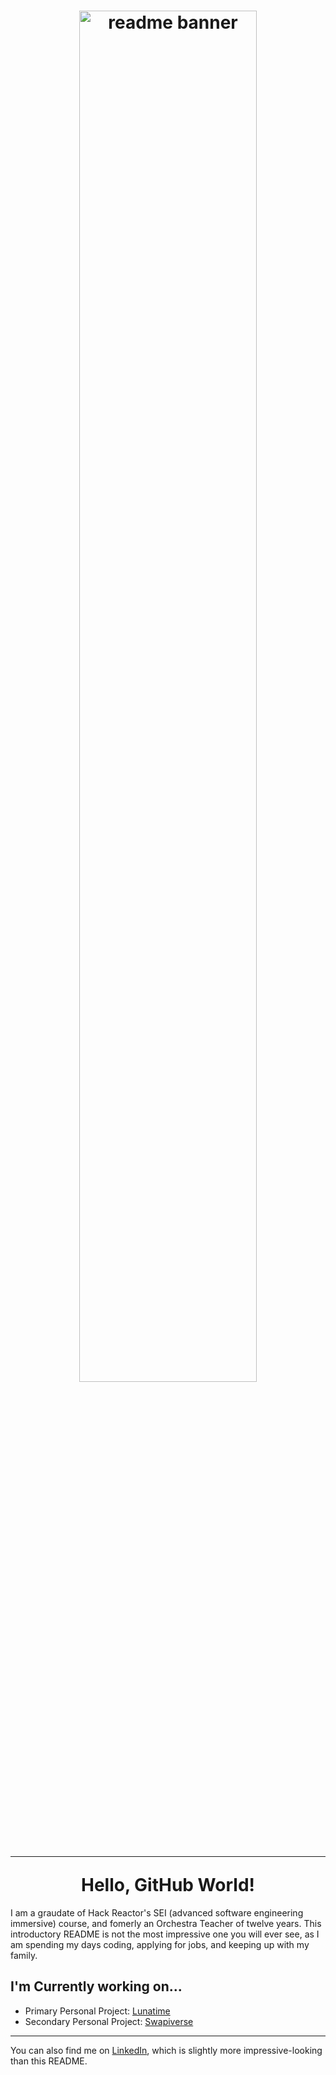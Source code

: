 <h1 align="center">
  <div>
  <img width=75% 
     alt="readme banner" 
     src="https://user-images.githubusercontent.com/112882051/224879388-fa4b6eb2-62ad-41fa-8663-526d665577fe.png">
  </div>
  <hr>
  Hello, GitHub World!
</h1>
<nr>

I am a graudate of Hack Reactor's SEI (advanced software engineering immersive) course, 
  and fomerly an Orchestra Teacher of twelve years. This introductory README is not the most impressive
  one you will ever see, as I am spending my days coding, applying for jobs, and keeping up with my family.
  
## I'm Currently working on...
<ul>
  <li> Primary Personal Project: <a href=https://github.com/tjspitz/lunatime>Lunatime</a></li>
  <li> Secondary Personal Project: <a href=https://github.com/tjspitz/swapiverse>Swapiverse</a></li>
</ul>
<hr>

You can also find me on [LinkedIn](https://www.linkedin.com/in/mrspitz/), which is slightly more impressive-looking than this README.<br>

<!--
**tjspitz/tjspitz** is a ✨ _special_ ✨ repository because its `README.md` (this file) appears on your GitHub profile.

Here are some ideas to get you started:
- ### Hi there 👋
- 🔭 I’m currently working on ...
- 🌱 I’m currently learning ...
- 👯 I’m looking to collaborate on ...
- 🤔 I’m looking for help with ...
- 💬 Ask me about ...
- 📫 How to reach me: ...
- 😄 Pronouns: ...
- ⚡ Fun fact: ...
-->
